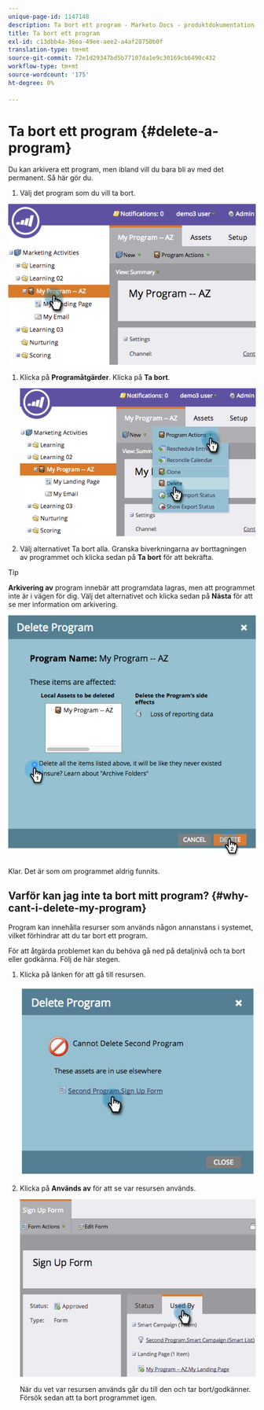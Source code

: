 ```yaml
---
unique-page-id: 1147148
description: Ta bort ett program - Marketo Docs - produktdokumentation
title: Ta bort ett program
exl-id: c13dbb4a-36ea-49ee-aee2-a4af28750b0f
translation-type: tm+mt
source-git-commit: 72e1d29347bd5b77107da1e9c30169cb6490c432
workflow-type: tm+mt
source-wordcount: '175'
ht-degree: 0%

---
```


# Ta bort ett program {#delete-a-program}

Du kan arkivera ett program, men ibland vill du bara bli av med det permanent. Så här gör du.

1. Välj det program som du vill ta bort.

![](assets/image2014-9-23-15-3a40-3a57.png)

1. Klicka på **Programåtgärder**. Klicka på **Ta bort**.

   ![](assets/image2014-9-23-15-3a41-3a11.png)

1. Välj alternativet Ta bort alla. Granska biverkningarna av borttagningen av programmet och klicka sedan på **Ta bort** för att bekräfta.

>[!TIP]
>
>**Arkivering av** program innebär att programdata lagras, men att programmet inte är i vägen för dig. Välj det alternativet och klicka sedan på **Nästa** för att se mer information om arkivering.

![](assets/2017-05-05-15-04-15.png)

Klar. Det är som om programmet aldrig funnits.

## Varför kan jag inte ta bort mitt program? {#why-cant-i-delete-my-program}

Program kan innehålla resurser som används någon annanstans i systemet, vilket förhindrar att du tar bort ett program.

För att åtgärda problemet kan du behöva gå ned på detaljnivå och ta bort eller godkänna. Följ de här stegen.

1. Klicka på länken för att gå till resursen.

   ![](assets/image2014-9-23-15-3a42-3a10.png)

1. Klicka på **Används av** för att se var resursen används.

   ![](assets/image2014-9-23-15-3a42-3a57.png)

   När du vet var resursen används går du till den och tar bort/godkänner. Försök sedan att ta bort programmet igen.
